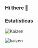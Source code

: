 ### Hi there 👋

<!--
**MiguelSanzBr/MiguelSanzBr** is a ✨ _special_ ✨ repository because its `README.md` (this file) appears on your GitHub profile.

Here are some ideas to get you started:

- 🔭 I’m currently working on ...
- 🌱 I’m currently learning ...
- 👯 I’m looking to collaborate on ...
- 🤔 I’m looking for help with ...
- 💬 Ask me about ...
- 📫 How to reach me: ...
- 😄 Pronouns: ...
- ⚡ Fun fact: ...
-->
### Estatísticas

<!-- Estatísticas do perfil -->

![Kaizen](https://github-readme-stats.vercel.app/api?username=seu-nome-no-github&show_icons=true&count_private=true&theme=default)

<!-- Most used languages -->

![kaizen](https://github-readme-stats.vercel.app/api/top-langs/?username=seu-nome-no-github&layout=compact&theme=default)
